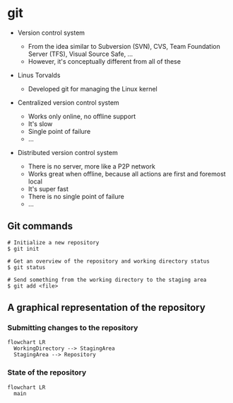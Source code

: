 # git

- Version control system
  - From the idea similar to Subversion (SVN), CVS, Team Foundation Server (TFS), Visual Source Safe, …
  - However, it's conceptually different from all of these
- Linus Torvalds
  - Developed git for managing the Linux kernel

- Centralized version control system
  - Works only online, no offline support
  - It's slow
  - Single point of failure
  - …

- Distributed version control system
  - There is no server, more like a P2P network
  - Works great when offline, because all actions are first and foremost local
  - It's super fast
  - There is no single point of failure
  - …

## Git commands

```shell
# Initialize a new repository
$ git init

# Get an overview of the repository and working directory status
$ git status

# Send something from the working directory to the staging area
$ git add <file>
```

## A graphical representation of the repository

### Submitting changes to the repository

```mermaid
flowchart LR
  WorkingDirectory --> StagingArea
  StagingArea --> Repository
```

### State of the repository

```mermaid
flowchart LR
  main
```
